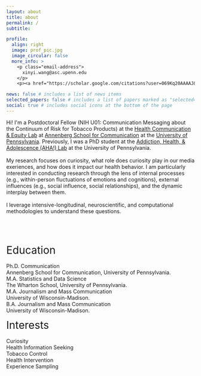 ```yaml
---
layout: about
title: about
permalink: /
subtitle: 

profile:
  align: right
  image: prof_pic.jpg
  image_circular: false
  more_info: >
    <p class="email-address">
      xinyi.wang@asc.upenn.edu
    </p>
    <p><a href="https://scholar.google.com/citations?user=069Kq20AAAAJ&hl=en" target="_blank">Google Scholar</a></p>

news: false # includes a list of news items
selected_papers: false # includes a list of papers marked as "selected={true}"
social: true # includes social icons at the bottom of the page
---
```


Hi! I'm a Postdoctoral Fellow (NIH U01: Communication Messaging about the Continuum of Risk for Tobacco Products) at the [Health Communication & Equity Lab](https://www.asc.upenn.edu/research/centers/health-communication-and-equity-lab) at [Annenberg School for Communication](https://www.asc.upenn.edu/people/graduate-student/xinyi-wang/) at the [University of Pennsylvania](https://www.upenn.edu/). Previously, I was a PhD student at the [Addiction, Health, & Adolescence (AHA!) Lab](https://www.asc.upenn.edu/research/centers/addiction-health-and-adolescence-lab) at the University of Pennsylvania.<br><br>
My research focuses on curiosity, what role does curiosity play in our media exeriences, and how does it impact our health behavior. I am particularly interested in conducting research through the lens of internal processes (e.g., within-person fluctuations of emotions and cognitions), external influences (e.g., social influence, social relationships), and the dynamic interplay between them.<br><br> 
I leverage intensive-longitudinal, neuroscientific, and computational methodologies to understand these questions.<br><br>

<br>
<br>

<div class="content-wrapper">
  <div class="outfit-font">
    <p class="special-paragraph">
      <span class="bold" style="font-size: 2em;">Education</span><br><br>
      <span class="bold">Ph.D. Communication</span><br>
      Annenberg School for Communication, University of Pennsylvania.<br>
      <span class="bold">M.A. Statistics and Data Science</span><br>
      The Wharton School, University of Pennsylvania.<br>
      <span class="bold">M.A. Journalism and Mass Communication</span><br>
      University of Wisconsin-Madison.<br>
      <span class="bold">B.A. Journalism and Mass Communication</span><br>
      University of Wisconsin-Madison.<br>
    </p>
  </div>

  <div class="outfit-font">
    <p class="special-paragraph">
      <span class="bold" style="font-size: 2em;">Interests</span><br><br>
      Curiosity<br>
      Health Information Seeking<br>
      Tobacco Control<br>
      Health Intervention<br>
      Experience Sampling<br>
    </p>
  </div>
</div>
